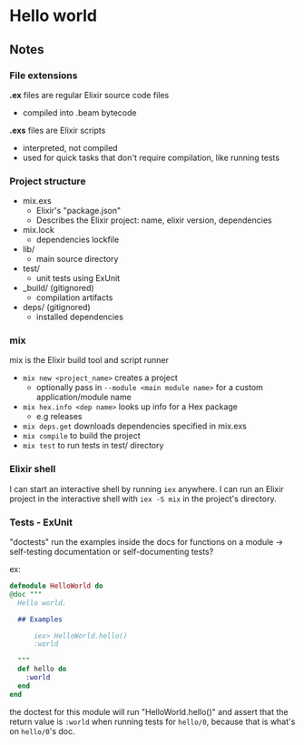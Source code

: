 # Hello world

## Notes

### File extensions

**.ex** files are regular Elixir source code files

- compiled into .beam bytecode

**.exs** files are Elixir scripts

- interpreted, not compiled
- used for quick tasks that don't require compilation, like running tests

### Project structure

- mix.exs
  - Elixir's "package.json"
  - Describes the Elixir project: name, elixir version, dependencies
- mix.lock
  - dependencies lockfile
- lib/
  - main source directory
- test/
  - unit tests using ExUnit
- _build/ (gitignored)
  - compilation artifacts
- deps/ (gitignored)
  - installed dependencies

### mix

mix is the Elixir build tool and script runner

- `mix new <project_name>` creates a project
  - optionally pass in `--module <main module name>` for a custom application/module name
- `mix hex.info <dep name>` looks up info for a Hex package
  - e.g releases
- `mix deps.get` downloads dependencies specified in mix.exs
- `mix compile` to build the project
- `mix test` to run tests in test/ directory

### Elixir shell

I can start an interactive shell by running `iex` anywhere. I can run an Elixir project in the interactive shell with `iex -S mix` in the project's directory.

### Tests - ExUnit

"doctests" run the examples inside the docs for functions on a module -> self-testing documentation or self-documenting tests?

ex:

```elixir
defmodule HelloWorld do
@doc """
  Hello world.

  ## Examples

      iex> HelloWorld.hello()
      :world

  """
  def hello do
    :world
  end
end
```

the doctest for this module will run "HelloWorld.hello()" and assert that the return value is `:world` when running tests for `hello/0`, because that is what's on `hello/0`'s doc.
